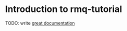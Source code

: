 # Introduction to rmq-tutorial

TODO: write [great documentation](http://jacobian.org/writing/what-to-write/)
